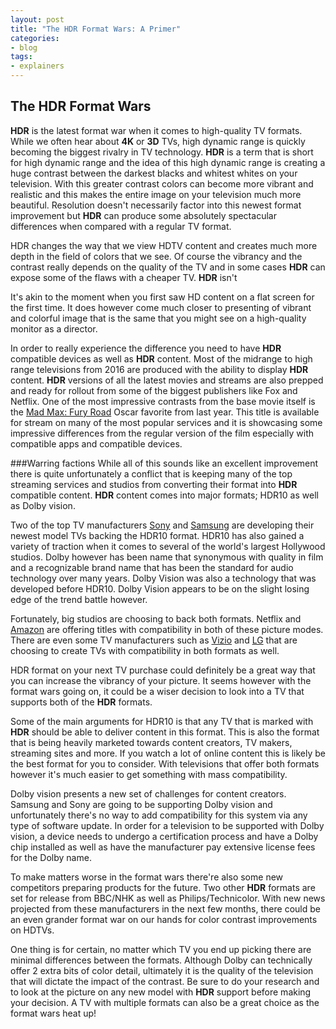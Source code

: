 ```yaml
---
layout: post
title: "The HDR Format Wars: A Primer"
categories:
- blog
tags:
- explainers
---
```


## The HDR Format Wars**HDR** is the latest format war when it comes to high-quality TV formats. While we often hear about **4K** or **3D** TVs, high dynamic range is quickly becoming the biggest rivalry in TV technology. **HDR** is a term that is short for high dynamic range and the idea of this high dynamic range is creating a huge contrast between the darkest blacks and whitest whites on your television. With this greater contrast colors can become more vibrant and realistic and this makes the entire image on your television much more beautiful. Resolution doesn't necessarily factor into this newest format improvement but **HDR** can produce some absolutely spectacular differences when compared with a regular TV format.

HDR changes the way that we view HDTV content and creates much more depth in the field of colors that we see. Of course the vibrancy and the contrast really depends on the quality of the TV and in some cases **HDR** can expose some of the flaws with a cheaper TV. **HDR** isn't It's akin to the moment when you first saw HD content on a flat screen for the first time. It does however come much closer to presenting of vibrant and colorful image that is the same that you might see on a high-quality monitor as a director.In order to really experience the difference you need to have **HDR** compatible devices as well as **HDR** content. Most of the midrange to high range televisions from 2016 are produced with the ability to display **HDR** content. **HDR** versions of all the latest movies and streams are also prepped and ready for rollout from some of the biggest publishers like Fox and Netflix. One of the most impressive contrasts from the base movie itself is the [Mad Max: Fury Road](http://amzn.to/2b2UES8) Oscar favorite from last year. This title is available for stream on many of the most popular services and it is showcasing some impressive differences from the regular version of the film especially with compatible apps and compatible devices. ###Warring factionsWhile all of this sounds like an excellent improvement there is quite unfortunately a conflict that is keeping many of the top streaming services and studios from converting their format into **HDR** compatible content. **HDR** content comes into major formats; HDR10 as well as Dolby vision. Two of the top TV manufacturers [Sony](http://amzn.to/2aC1p9L) and [Samsung](http://amzn.to/2b2ToOZ) are developing their newest model TVs backing the HDR10 format. HDR10 has also gained a variety of traction when it comes to several of the world's largest Hollywood studios. Dolby however has been name that synonymous with quality in film and a recognizable brand name that has been the standard for audio technology over many years. Dolby Vision was also a technology that was developed before HDR10. Dolby Vision appears to be on the slight losing edge of the trend battle however. Fortunately, big studios are choosing to back both formats. Netflix and [Amazon](https://www.amazon.com/gp/video/primesignup?tag=myhdrtv-20) are offering titles with compatibility in both of these picture modes. There are even some TV manufacturers such as [Vizio](http://amzn.to/2bb9uXd) and [LG](http://amzn.to/2aC2IWj) that are choosing to create TVs with compatibility in both formats as well. HDR format on your next TV purchase could definitely be a great way that you can increase the vibrancy of your picture. It seems however with the format wars going on, it could be a wiser decision to look into a TV that supports both of the **HDR** formats.Some of the main arguments for HDR10 is that any TV that is marked with **HDR** should be able to deliver content in this format. This is also the format that is being heavily marketed towards content creators, TV makers, streaming sites and more. If you watch a lot of online content this is likely be the best format for you to consider. With televisions that offer both formats however it's much easier to get something with mass compatibility. Dolby vision presents a new set of challenges for content creators. Samsung and Sony are going to be supporting Dolby vision and unfortunately there's no way to add compatibility for this system via any type of software update. In order for a television to be supported with Dolby vision, a device needs to undergo a certification process and have a Dolby chip installed as well as have the manufacturer pay extensive license fees for the Dolby name. To make matters worse in the format wars there're also some new competitors preparing products for the future. Two other **HDR** formats are set for release from BBC/NHK as well as Philips/Technicolor. With new news projected from these manufacturers in the next few months, there could be an even grander format war on our hands for color contrast improvements on HDTVs. One thing is for certain, no matter which TV you end up picking there are minimal differences between the formats. Although Dolby can technically offer 2 extra bits of color detail, ultimately it is the quality of the television that will dictate the impact of the contrast. Be sure to do your research and to look at the picture on any new model with **HDR** support before making your decision. A TV with multiple formats can also be a great choice as the format wars heat up!

